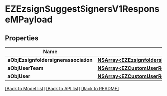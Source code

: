 # EZEzsignSuggestSignersV1ResponseMPayload

## Properties
Name | Type | Description | Notes
------------ | ------------- | ------------- | -------------
**aObjEzsignfoldersignerassociation** | [**NSArray&lt;EZEzsignfoldersignerassociationResponseCompound&gt;***](EZEzsignfoldersignerassociationResponseCompound.md) |  | 
**aObjUserTeam** | [**NSArray&lt;EZCustomUserResponse&gt;***](EZCustomUserResponse.md) |  | 
**aObjUser** | [**NSArray&lt;EZCustomUserResponse&gt;***](EZCustomUserResponse.md) |  | 

[[Back to Model list]](../README.md#documentation-for-models) [[Back to API list]](../README.md#documentation-for-api-endpoints) [[Back to README]](../README.md)


